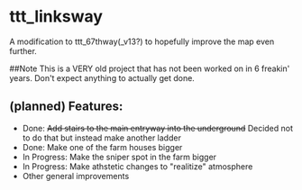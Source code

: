# ttt_linksway
A modification to ttt_67thway(\_v13?) to hopefully improve the map even further.

##Note
This is a VERY old project that has not been worked on in 6 freakin' years. Don't expect anything to actually get done.

## (planned) Features:
- Done: ~~Add stairs to the main entryway into the underground~~ Decided not to do that but instead make another ladder
- Done: Make one of the farm houses bigger  
- In Progress: Make the sniper spot in the farm bigger  
- In Progress: Make athstetic changes to "realitize" atmosphere
- Other general improvements

